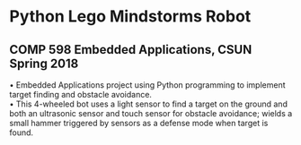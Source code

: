 # Python Lego Mindstorms Robot
## COMP 598 Embedded Applications, CSUN Spring 2018
•	Embedded Applications project using Python programming to implement target finding and obstacle avoidance.  
•	This 4-wheeled bot uses a light sensor to find a target on the ground and both an ultrasonic sensor and touch sensor for obstacle avoidance; wields a small hammer triggered by sensors as a defense mode when target is found.  
